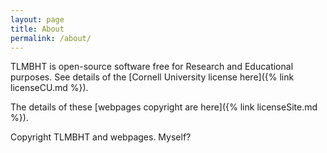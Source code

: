 ```yaml
---
layout: page
title: About
permalink: /about/
---
```


TLMBHT is open-source software free for Research and Educational purposes. See details of the [Cornell University license here]({% link licenseCU.md %}).

The details of these [webpages copyright are here]({% link licenseSite.md %}).

Copyright TLMBHT and webpages. Myself?
